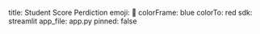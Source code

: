title: Student Score Perdiction
emoji: 🤗
colorFrame: blue
colorTo: red
sdk: streamlit
app_file: app.py
pinned: false
